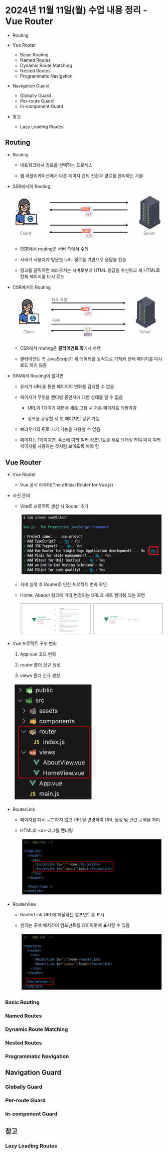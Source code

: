 # 2024년 11월 11일(월) 수업 내용 정리 - Vue Router


- Routing



- Vue Router

  - Basic Routing
  - Named Routes
  - Dynamic Route Matching
  - Nested Routes
  - Programmatic Navigation


- Navigation Guard

  - Globally Guard
  - Per-route Guard
  - In-component Guard


- 참고

  - Lazy Loading Routes



## Routing

- Routing

  - 네트워크에서 경로를 선택하는 프로세스
  
  - 웹 애플리케이션에서 다른 페이지 간의 전환과 경로를 관리하는 기술


- SSR에서의 Routing

  ![alt text](./images/image_00.png)

  - SSR에서 routing은 서버 측에서 수행

  - 서버가 사용자가 방문한 URL 경로를 기반으로 응답을 전송

  - 링크를 클릭하면 브라우저는 서버로부터 HTML 응답을 수신하고 새 HTML로 전체 페이지를 다시 로드


- CSR에서의 Routing

  ![alt text](./images/image_01.png)

  - CSR에서 routing은 **클라이언트 측**에서 수행

  - 클라이언트 측 JavaScript가 새 데이터를 동적으로 가져와 전체 페이지를 다시 로드 하지 않음


- SPA에서 Routing이 없다면

  - 유저가 URL을 통한 페이지의 변화를 감지할 수 없음

  - 페이지가 무엇을 렌더링 중인지에 대한 상태를 알 수 없음

    - URL이 1개이기 때문에 새로 고침 시 처음 페이지로 되돌아감

    - 링크를 공유할 시 첫 페이지만 공유 가능

  - 브라우저의 뒤로 가기 기능을 사용할 수 없음

  - 페이지는 1개이지만, 주소에 따라 여러 컴포넌트를 새로 렌더링 하여 마치 여러 페이지를 사용하는 것처럼 보이도록 해야 함




## Vue Router

- Vue Router

  - Vue 공식 라우터(The official Router for Vue.js)


- 사전 준비

  - Vite로 프로젝트 생성 시 Router 추가

    ![alt text](./images/image_02.png)

  - 서버 실행 후 Router로 인한 프로젝트 변화 확인

  - Home, Abaout 링크에 따라 변경되는 URL과 새로 렌더링 되는 화면

    ![alt text](./images/image_03.png)


- Vue 프로젝트 구조 변화

  1. App.vue 코드 변화

  2. router 폴더 신규 생성

  3. views 폴더 신규 생성

    ![alt text](./images/image_04.png)


- RouterLink

  - 페이지를 다시 로드하지 않고 URL을 변경하여 URL 생성 및 관련 로직을 처리

  - HTML의 \<a> 태그를 렌더링

    ![alt text](./images/image_05.png)


- RouterView

  - RouterLink URL에 해당하는 컴포넌트를 표시

  - 원하는 곳에 배치하여 컴포넌트를 레이아웃에 표시할 수 있음

    ![alt text](./images/image_06.png)



### Basic Routing

### Named Routes

### Dynamic Route Matching

### Nested Routes

### Programmatic Navigation


## Navigation Guard

### Globally Guard

### Per-route Guard

### In-component Guard


## 참고

### Lazy Loading Routes